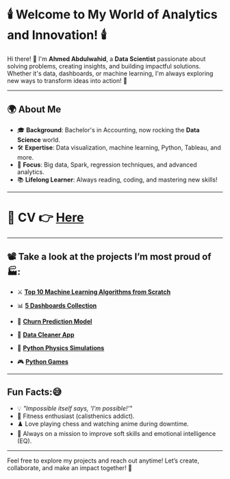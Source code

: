 # 🕯️ Welcome to My World of Analytics and Innovation! 🕯️  

Hi there! 👋 I'm **Ahmed Abdulwahid**, a **Data Scientist** passionate about solving problems, creating insights, and building impactful solutions. Whether it's data, dashboards, or machine learning, I'm always exploring new ways to transform ideas into action! 🚀  

---

## 🌍 About Me  
- 🎓 **Background**: Bachelor's in Accounting, now rocking the **Data Science** world.  
- 🛠️ **Expertise**: Data visualization, machine learning, Python, Tableau, and more.  
- 🎯 **Focus**: Big data, Spark, regression techniques, and advanced analytics.  
- 📚 **Lifelong Learner**: Always reading, coding, and mastering new skills!  

---


# 📄 **CV** 👉 [Here](https://drive.google.com/file/d/1k8gFNOb7Qg7HqvyL9v0pavq1D7wVbowS/view?usp=sharing)


---

## 📽️ Take a look at the projects I’m most proud of 🏭:  
 
- ⚔️ [**Top 10 Machine Learning Algorithms from Scratch**](https://github.com/AhmedAbdulWahid-Data/Top_10_ML_Algorithms)
  
- 📊 [**5 Dashboards Collection**](https://github.com/AhmedAbdulWahid-Data/Top_5_Dashboards)
  
- 🤖 [**Churn Prediction Model**](https://github.com/AhmedAbdulWahid-Data/Customer_Churn_Prediction)
  
- 🧼 [**Data Cleaner App**](https://github.com/AhmedAbdulWahid-Data/Data_Cleaner_app)

- 🔭 [**Python Physics Simulations**](https://github.com/AhmedAbdulWahid-Data/Python_Physics)
  
- 🎮 [**Python Games**](https://github.com/AhmedAbdulWahid-Data/Python_Games)

  
---

## Fun Facts:😅 
- 💡 *"Impossible itself says, 'I'm possible!'"*  
- 🤸 Fitness enthusiast (calisthenics addict).  
- ♟️ Love playing chess and watching anime during downtime.  
- 🌱 Always on a mission to improve soft skills and emotional intelligence (EQ).  

---

Feel free to explore my projects and reach out anytime! Let’s create, collaborate, and make an impact together! 💪  
